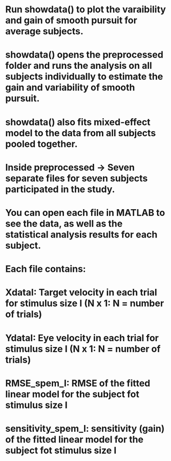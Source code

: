 
# Run showdata() to plot the varaibility and gain of smooth pursuit for average subjects.
# showdata() opens the preprocessed folder and runs the analysis on all subjects individually to estimate the gain and variability of smooth pursuit.
# showdata() also fits mixed-effect model to the data from all subjects pooled together.
# Inside preprocessed -> Seven separate files for seven subjects participated in the study.
# You can open each file in MATLAB to see the data, as well as the statistical analysis results for each subject. 
# Each file contains:
# XdataI: Target velocity in each trial for stimulus size I (N x 1: N = number of trials)
# YdataI: Eye velocity in each trial for stimulus size I (N x 1: N = number of trials)
# RMSE_spem_I: RMSE of the fitted linear model for the subject fot stimulus size I
# sensitivity_spem_I: sensitivity (gain) of the fitted linear model for the subject fot stimulus size I

